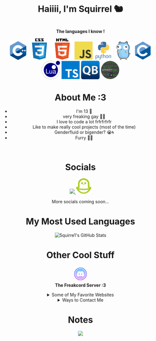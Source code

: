<!-- Love you all, fr! <3 -->

<h1 align="center">Haiiii, I'm Squirrel 🐿️</h1>
<p align="center">
  <br>
  <b>The languages I know !</b>
</p>
<p align="center">
  <img src="assets/README/languages/cpp.svg" width="60">
  <img src="assets/README/languages/css.svg" width="70">
  <img src="assets/README/languages/html.svg" width="70">
  <img src="assets/README/languages/js.svg" width="60">
  <img src="assets/README/languages/python.svg" width="60">
  <img src="assets/README/languages/Go_dancing!!!.gif" width="60">
  <img src="assets/README/languages/C.svg" width="60">
  <img src="assets/README/languages/lua.svg" width="60">
  <img src="assets/README/languages/ts.svg" width="60">
  <img src="assets/README/languages/qbasic.png" width="60">
  <img src="assets/README/languages/BASIC.png" width="60">
  <!-- ^ I made this btw !!!-->



</p>

<h1 align="center">About Me :3</h1>
<ul align="center">
  <li>I'm 13 🍍</li>
  <li>very freaking gay 🏳️‍🌈</li>
  <li>I love to code a lot frfrfrfrfr</li>
  <li>Like to make really cool projects (most of the time)</li>
  <li>Genderfluid or bigender? 😭🌀</li>
  <li>Furry 🐾🦊</li>
</ul>
<br>

<h1 align="center">Socials</h1>
<p align="center">
  <a href="https://bsky.app/profile/5quirre1.bsky.social">
    <img src="https://freakybob.site/images/Bluesky.png" height="50">
  </a>
  <a href="https://pikidiary.lol/@squirrel">
    <img src="/assets/README/icons/piki.png" height="50">
  </a>
</p>
<p align="center">More socials coming soon...</p>

<h1 align="center">My Most Used Languages</h1>
<p align="center">
  <img src="https://github-readme-stats.vercel.app/api/top-langs/?username=5quirre1&theme=radical&show_icons=true&hide_border=true&layout=compact" alt="5quirre1's GitHub Stats">
</p>

<h1 align="center">Other Cool Stuff</h1>
<p align="center">
  <a href="https://discord.gg/T9z27hv7FN">
    <img src="/assets/README/icons/discord.png" height="50">
  </a>
  <br>
  <b>The Freakcord Server :3</b>
</p>

<details align="center">
  <summary>Some of My Favorite Websites</summary>
  <br>
  <a href="https://freakybob.site">
    <img src="https://freakybob.site/images/FreakybobDOTsite.png" width="70">
  </a>
  <a href="https://blog.freakybob.site">
    <img src="https://freakybob.site/images/freakyblog.png" width="70">
  </a>
  <a href="https://freakybrowse.freakybob.site">
    <img src="https://freakybrowse.freakybob.site/icons/icon.png" width="70">
  </a>
  <a href="https://swag.freakybob.site/">
    <img src="https://github.com/nomaakip.png" width="70">
  </a>
  <a href="https://wish.freakybob.site">
    <img src="https://github.com/wish13yt.png" width="70">
  </a>
  <a href="https://squirrel.freakybob.site">
    <img src="https://squirrel.freakybob.site/assets/WEBSITE/boykisser.png" width="70">
  </a>
  <a href="https://greg.com">
    <img src="/assets/README/icons/greg.jpeg" width="69" height="70">
  </a>
</details>

<details align="center">
  <summary>Ways to Contact Me</summary>
  <p align="center">
    <a href="https://discord.com/users/1127731486485921813">
      <img src="assets/README/languages/DISCORD.svg" height="75">
    </a>
    <a href="mailto:squirrelhomebrew@gmail.com">
      <img src="assets/README/icons/svgs/Gmail.svg" height="75">
    </a>
  </p>
</details>

<h1 align="center">Notes</h1>
<p align="center">
  <img src="https://forthebadge.com/images/badges/i-fucking-hate-java.svg">
</p>

